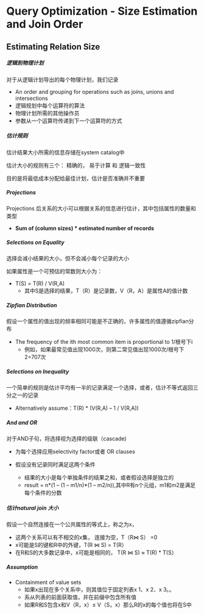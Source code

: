 # Query Optimization - Size Estimation and Join Order

## Estimating Relation Size

##### 逻辑到物理计划

对于从逻辑计划导出的每个物理计划，我们记录

- An order and grouping for operations such as joins, unions and intersections
- 逻辑规划中每个运算符的算法
- 物理计划所需的其他操作员
- 参数从一个运算符传递到下一个运算符的方式

##### 估计规则

估计结果大小所需的信息存储在system catalog中

估计大小的规则有三个： 精确的，  易于计算 和 逻辑一致性

目的是将最低成本分配给最佳计划，估计是否准确并不重要

##### Projections

Projections 后关系的大小可以根据关系的信息进行估计，其中包括属性的数量和类型

- **Sum of (column sizes) * estimated number of records**

##### Selections on Equality

选择会减小结果的大小，但不会减小每个记录的大小

如果属性是一个可预估的常数则大小为：

- T(S) = T(R) / V(R,A)
  - 其中S是选择的结果，T（R）是记录数，V（R，A）是属性A的值计数

##### Zipfian Distribution

假设一个属性的值出现的频率相同可能是不正确的，许多属性的值遵循zipfian分布

- The frequency of the ith most common item is proportional to 1/根号下i
  - 例如，如果最常见值出现1000次，则第二常见值出现1000次/根号下2=707次

##### Selections on Inequality

一个简单的规则是估计平均有一半的记录满足一个选择，或者，估计不等式返回三分之一的记录

- Alternatively assume：T(R) * (V(R,A) – 1 / V(R,A))

##### And and OR

对于AND子句，将选择视为选择的级联（cascade)

- 为每个选择应用selectivity factor或者 OR clauses
- 假设没有记录同时满足这两个条件

  - 结果的大小是每个单独条件的结果之和，或者假设选择是独立的
  - result = n*(1 – (1 – m1/n)*(1 – m2/n)),其中R有n个元组，m1和m2是满足每个条件的分数


##### 估计natural join 大小

假设一个自然连接在一个公共属性的等式上，称之为x，

- 这两个关系可以有不相交的x集， 连接为空，T（R⋈ S） =0
- x可能是S的键和R中的外键，T(R ⋈ S) = T(R）
- 在R和S的大多数记录中，x可能是相同的， T(R ⋈ S) ≈ T(R) * T(S）

##### Assumption

- Containment of value sets
  - 如果x出现在多个关系中，则其值位于固定列表x 1、x 2、x 3。。
  - 系从列表的前面获取值，并在前缀中包含所有值
  - 如果R和S包含x和V（R，x）≤ V（S，x）那么R的x的每个值也将在S中
